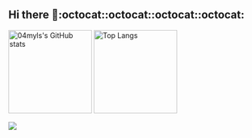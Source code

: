## Hi there 👋:octocat::octocat::octocat::octocat:

<div style="text-align: left;">
  <img alt="04myls's GitHub stats" src="https://github-readme-stats.vercel.app/api?username=04myls&count_private=true&show_icons=true&theme=dracula" height="165px">
  <img alt="Top Langs" src="https://github-readme-stats.vercel.app/api/top-langs/?username=04myls&layout=compact&theme=dracula" height="165px">

</div>

![](http://github-profile-summary-cards.vercel.app/api/cards/profile-details?username=04myls&theme=dracula)




